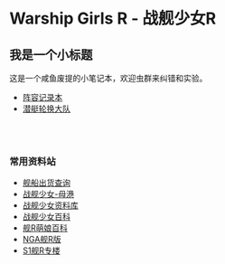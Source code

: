 # Warship Girls R - 战舰少女R

## 我是一个小标题
这是一个咸鱼废提的小笔记本，欢迎虫群来纠错和实验。

* [阵容记录本][8]
* [潜艇轮换大队][9]

<br><br>

### 常用资料站
* [舰船出货查询][1]
* [战舰少女-母港][2]
* [战舰少女资料库][3]
* [战舰少女百科][4]
* [舰R萌娘百科][5]
* [NGA舰R版][6]
* [S1舰R专楼][7]


[1]: http://www.jianrmod.cn/index.html
[2]: https://hp.twintails.xyz/
[3]: http://js.ntwikis.com/
[4]: https://www.zjsnrwiki.com/wiki/%E9%A6%96%E9%A1%B5
[5]: https://zh.moegirl.org/%E6%88%98%E8%88%B0%E5%B0%91%E5%A5%B3
[6]: http://bbs.ngacn.cc/thread.php?fid=-149110
[7]: http://bbs.saraba1st.com/2b/thread-1065797-1-1.html
[8]: https://github.com/pwyq/WarshipGirlsR/blob/master/Notes/WGR_Line_up_%E9%98%B5%E5%AE%B9.md
[9]: https://github.com/pwyq/WarshipGirlsR/blob/master/Notes/United_Nations_Submarine.md